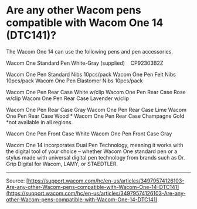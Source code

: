 # Are any other Wacom pens compatible with Wacom One 14 (DTC141)?

The Wacom One 14 can use the following pens and pen accessories.

Wacom One Standard Pen White-Gray
(supplied)    CP92303B2Z    

Wacom One Pen Standard Nibs 10pcs/pack
Wacom One Pen Felt Nibs 10pcs/pack
Wacom One Pen Elastomer Nibs 10pcs/pack

Wacom One Pen Rear Case White w/clip
Wacom One Pen Rear Case Rose w/clip
Wacom One Pen Rear Case Lavender w/clip

Wacom One Pen Rear Case Gray
Wacom One Pen Rear Case Lime
Wacom One Pen Rear Case Wood *
Wacom One Pen Rear Case Champagne Gold
*not available in all regions.

Wacom One Pen Front Case White
Wacom One Pen Front Case Gray

Wacom One 14 incorporates Dual Pen Technology, meaning it works with the digital tool of your choice – whether Wacom One standard pen or a stylus made with universal digital pen technology from brands such as Dr. Grip Digital for Wacom, LAMY, or STAEDTLER.

---
Source: [https://support.wacom.com/hc/en-us/articles/34979574126103-Are-any-other-Wacom-pens-compatible-with-Wacom-One-14-DTC141](https://support.wacom.com/hc/en-us/articles/34979574126103-Are-any-other-Wacom-pens-compatible-with-Wacom-One-14-DTC141)
